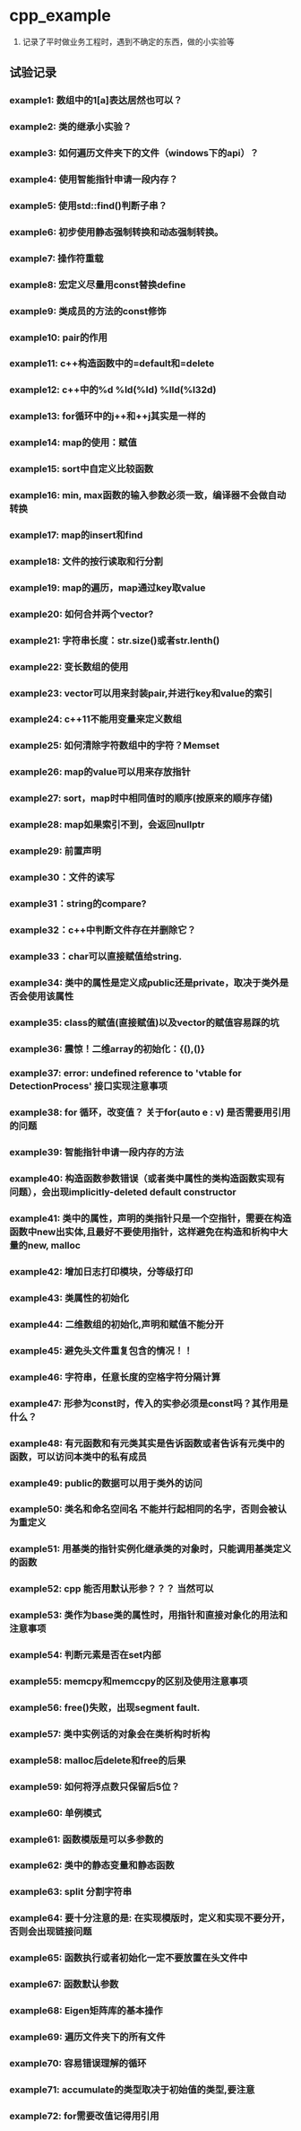 # cpp_example
1) 记录了平时做业务工程时，遇到不确定的东西，做的小实验等

## 试验记录
### example1: 数组中的1[a]表达居然也可以？ 
### example2: 类的继承小实验？ 
### example3: 如何遍历文件夹下的文件（windows下的api）？ 
### example4: 使用智能指针申请一段内存？ 
### example5: 使用std::find()判断子串？
### example6: 初步使用静态强制转换和动态强制转换。
### example7: 操作符重载
### example8: 宏定义尽量用const替换define
### example9: 类成员的方法的const修饰
### example10: pair的作用
### example11: c++构造函数中的=default和=delete
### example12: c++中的%d %ld(%Id) %lld(%I32d)
### example13: for循环中的j++和++j其实是一样的
### example14: map的使用：赋值 
### example15: sort中自定义比较函数
### example16: min, max函数的输入参数必须一致，编译器不会做自动转换  
### example17: map的insert和find
### example18: 文件的按行读取和行分割
### example19: map的遍历，map通过key取value  
### example20: 如何合并两个vector?
### example21: 字符串长度：str.size()或者str.lenth()
### example22: 变长数组的使用
### example23: vector可以用来封装pair,并进行key和value的索引
### example24: c++11不能用变量来定义数组
### example25: 如何清除字符数组中的字符？Memset
### example26: map的value可以用来存放指针
### example27: sort，map时中相同值时的顺序(按原来的顺序存储)
### example28: map如果索引不到，会返回nullptr 
### example29: 前置声明
### example30：文件的读写
### example31：string的compare?
### example32：c++中判断文件存在并删除它？
### example33：char可以直接赋值给string.
### example34: 类中的属性是定义成public还是private，取决于类外是否会使用该属性
### example35: class的赋值(直接赋值)以及vector的赋值容易踩的坑
### example36: 震惊！二维array的初始化：{(),()}
### example37: error: undefined reference to 'vtable for DetectionProcess' 接口实现注意事项
### example38: for 循环，改变值？ 关于for(auto e : v) 是否需要用引用的问题
### example39: 智能指针申请一段内存的方法
### example40: 构造函数参数错误（或者类中属性的类构造函数实现有问题），会出现implicitly-deleted default constructor
### example41: 类中的属性，声明的类指针只是一个空指针，需要在构造函数中new出实体,且最好不要使用指针，这样避免在构造和析构中大量的new, malloc
### example42: 增加日志打印模块，分等级打印
### example43: 类属性的初始化
### example44: 二维数组的初始化,声明和赋值不能分开
### example45: 避免头文件重复包含的情况！！
### example46: 字符串，任意长度的空格字符分隔计算
### example47: 形参为const时，传入的实参必须是const吗？其作用是什么？
### example48: 有元函数和有元类其实是告诉函数或者告诉有元类中的函数，可以访问本类中的私有成员
### example49: public的数据可以用于类外的访问
### example50: 类名和命名空间名 不能并行起相同的名字，否则会被认为重定义
### example51: 用基类的指针实例化继承类的对象时，只能调用基类定义的函数
### example52: cpp 能否用默认形参？？？ 当然可以
### example53: 类作为base类的属性时，用指针和直接对象化的用法和注意事项
### example54: 判断元素是否在set内部
### example55: memcpy和memccpy的区别及使用注意事项
### example56: free()失败，出现segment fault.
### example57: 类中实例话的对象会在类析构时析构
### example58: malloc后delete和free的后果
### example59: 如何将浮点数只保留后5位？
### example60: 单例模式
### example61: 函数模版是可以多参数的
### example62: 类中的静态变量和静态函数
### example63: split 分割字符串
### example64: 要十分注意的是: 在实现模版时，定义和实现不要分开，否则会出现链接问题
### example65: 函数执行或者初始化一定不要放置在头文件中
### example67: 函数默认参数
### example68: Eigen矩阵库的基本操作
### example69: 遍历文件夹下的所有文件
### example70: 容易错误理解的循环
### example71: accumulate的类型取决于初始值的类型,要注意
### example72: for需要改值记得用引用

